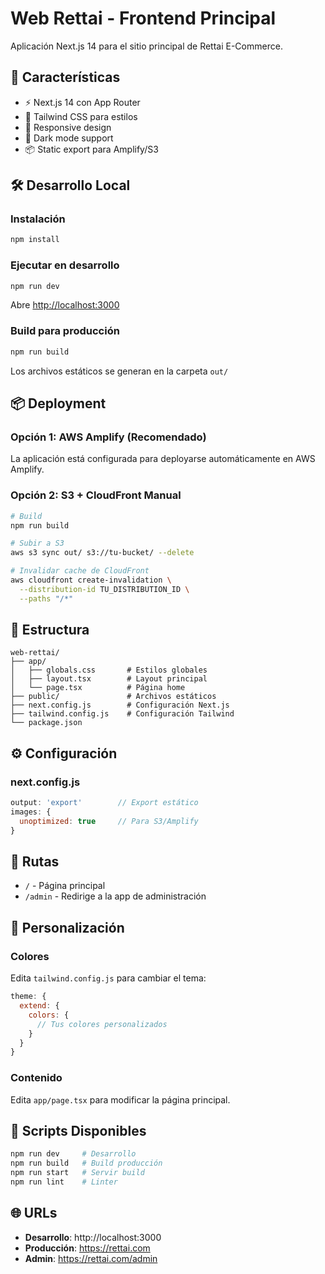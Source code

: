 # Web Rettai - Frontend Principal

Aplicación Next.js 14 para el sitio principal de Rettai E-Commerce.

## 🚀 Características

- ⚡ Next.js 14 con App Router
- 🎨 Tailwind CSS para estilos
- 📱 Responsive design
- 🌙 Dark mode support
- 📦 Static export para Amplify/S3

## 🛠️ Desarrollo Local

### Instalación

```bash
npm install
```

### Ejecutar en desarrollo

```bash
npm run dev
```

Abre [http://localhost:3000](http://localhost:3000)

### Build para producción

```bash
npm run build
```

Los archivos estáticos se generan en la carpeta `out/`

## 📦 Deployment

### Opción 1: AWS Amplify (Recomendado)

La aplicación está configurada para deployarse automáticamente en AWS Amplify.

### Opción 2: S3 + CloudFront Manual

```bash
# Build
npm run build

# Subir a S3
aws s3 sync out/ s3://tu-bucket/ --delete

# Invalidar cache de CloudFront
aws cloudfront create-invalidation \
  --distribution-id TU_DISTRIBUTION_ID \
  --paths "/*"
```

## 📁 Estructura

```
web-rettai/
├── app/
│   ├── globals.css       # Estilos globales
│   ├── layout.tsx        # Layout principal
│   └── page.tsx          # Página home
├── public/               # Archivos estáticos
├── next.config.js        # Configuración Next.js
├── tailwind.config.js    # Configuración Tailwind
└── package.json
```

## ⚙️ Configuración

### next.config.js

```js
output: 'export'        // Export estático
images: {
  unoptimized: true     // Para S3/Amplify
}
```

## 🔗 Rutas

- `/` - Página principal
- `/admin` - Redirige a la app de administración

## 🎨 Personalización

### Colores

Edita `tailwind.config.js` para cambiar el tema:

```js
theme: {
  extend: {
    colors: {
      // Tus colores personalizados
    }
  }
}
```

### Contenido

Edita `app/page.tsx` para modificar la página principal.

## 📝 Scripts Disponibles

```bash
npm run dev     # Desarrollo
npm run build   # Build producción
npm run start   # Servir build
npm run lint    # Linter
```

## 🌐 URLs

- **Desarrollo**: http://localhost:3000
- **Producción**: https://rettai.com
- **Admin**: https://rettai.com/admin
